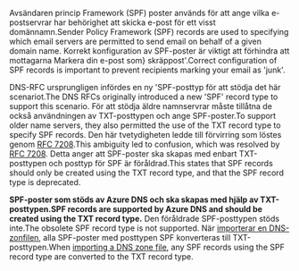 <span data-ttu-id="2bccd-101">Avsändaren princip Framework (SPF) poster används för att ange vilka e-postservrar har behörighet att skicka e-post för ett visst domännamn.</span><span class="sxs-lookup"><span data-stu-id="2bccd-101">Sender Policy Framework (SPF) records are used to specifying which email servers are permitted to send email on behalf of a given domain name.</span></span>  <span data-ttu-id="2bccd-102">Korrekt konfiguration av SPF-poster är viktigt att förhindra att mottagarna Markera din e-post som} skräppost'.</span><span class="sxs-lookup"><span data-stu-id="2bccd-102">Correct configuration of SPF records is important to prevent recipients marking your email as 'junk'.</span></span>

<span data-ttu-id="2bccd-103">DNS-RFC ursprungligen infördes en ny 'SPF-posttyp för att stödja det här scenariot.</span><span class="sxs-lookup"><span data-stu-id="2bccd-103">The DNS RFCs originally introduced a new 'SPF' record type to support this scenario.</span></span> <span data-ttu-id="2bccd-104">För att stödja äldre namnservrar måste tillåtna de också användningen av TXT-posttypen och ange SPF-poster.</span><span class="sxs-lookup"><span data-stu-id="2bccd-104">To support older name servers, they also permitted the use of the TXT record type to specify SPF records.</span></span>  <span data-ttu-id="2bccd-105">Den här tvetydigheten ledde till förvirring som löstes genom [RFC 7208](http://tools.ietf.org/html/rfc7208#section-3.1).</span><span class="sxs-lookup"><span data-stu-id="2bccd-105">This ambiguity led to confusion, which was resolved by [RFC 7208](http://tools.ietf.org/html/rfc7208#section-3.1).</span></span>  <span data-ttu-id="2bccd-106">Detta anger att SPF-poster ska skapas med enbart TXT-posttypen och posttyp för SPF är föråldrad.</span><span class="sxs-lookup"><span data-stu-id="2bccd-106">This states that SPF records should only be created using the TXT record type, and that the SPF record type is deprecated.</span></span>

<span data-ttu-id="2bccd-107">**SPF-poster som stöds av Azure DNS och ska skapas med hjälp av TXT-posttypen.**</span><span class="sxs-lookup"><span data-stu-id="2bccd-107">**SPF records are supported by Azure DNS and should be created using the TXT record type.**</span></span> <span data-ttu-id="2bccd-108">Den föråldrade SPF-posttypen stöds inte.</span><span class="sxs-lookup"><span data-stu-id="2bccd-108">The obsolete SPF record type is not supported.</span></span> <span data-ttu-id="2bccd-109">När [importerar en DNS-zonfilen](../articles/dns/dns-import-export.md), alla SPF-poster med posttypen SPF konverteras till TXT-posttypen.</span><span class="sxs-lookup"><span data-stu-id="2bccd-109">When [importing a DNS zone file](../articles/dns/dns-import-export.md), any SPF records using the SPF record type are converted to the TXT record type.</span></span>